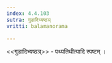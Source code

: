 ```yaml
---
index: 4.4.103
sutra: गुडादिभ्यष्ठञ्
vritti: balamanorama

---
```

<<गुडादिभ्यष्ठञ्>> - पथ्यतिथीत्यादि स्पष्टम् ।